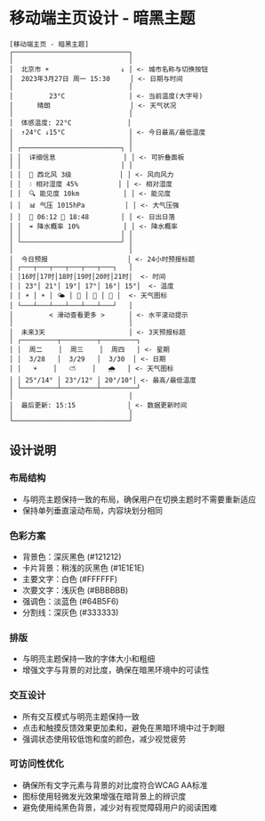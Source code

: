 # 移动端主页设计 - 暗黑主题

```
[移动端主页 - 暗黑主题]
┌─────────────────────────────┐
│                             │
│  北京市 ☀️                  ↓ │ <- 城市名称与切换按钮
│  2023年3月27日 周一 15:30     │ <- 日期与时间
│                             │
│         23°C                │ <- 当前温度(大字号)
│      晴朗                    │ <- 天气状况
│                             │
│  体感温度: 22°C              │
│  ↑24°C ↓15°C                │ <- 今日最高/最低温度
│                             │
│ ┌─────────────────────────┐ │
│ │  详细信息                 │ │ <- 可折叠面板
│ │                         │ │
│ │  💨 西北风 3级            │ │ <- 风向风力
│ │  💧 相对湿度 45%          │ │ <- 相对湿度
│ │  🔍 能见度 10km           │ │ <- 能见度  
│ │  📊 气压 1015hPa          │ │ <- 大气压强
│ │  🌅 06:12 🌇 18:48        │ │ <- 日出日落
│ │  ☔ 降水概率 10%           │ │ <- 降水概率
│ │                         │ │
│ └─────────────────────────┘ │
│                             │
│  今日预报                    │ <- 24小时预报标题
│ ┌───┬───┬───┬───┬───┬───┐   │
│ │16时│17时│18时│19时│20时│21时│  <- 时间
│ │ 23°│ 21°│ 19°│ 17°│ 16°│ 15°│  <- 温度
│ │ ☀️ │ ☀️ │ 🌤️ │ 🌙 │ 🌙 │ 🌙 │  <- 天气图标
│ └───┴───┴───┴───┴───┴───┘   │
│         < 滑动查看更多 >      │ <- 水平滚动提示
│                             │
│  未来3天                     │ <- 3天预报标题
│ ┌─────────┬─────────┬─────────┐
│ │  周二    │  周三    │  周四   │ <- 星期
│ │  3/28   │  3/29   │  3/30  │ <- 日期
│ │   ☀️    │   ⛅    │   🌧️   │ <- 天气图标
│ │ 25°/14° │ 23°/12° │ 20°/10°│ <- 最高/最低温度
│ └─────────┴─────────┴─────────┘
│                             │
│  最后更新: 15:15             │ <- 数据更新时间
│                             │
└─────────────────────────────┘
```

## 设计说明

### 布局结构
- 与明亮主题保持一致的布局，确保用户在切换主题时不需要重新适应
- 保持单列垂直滚动布局，内容块划分相同

### 色彩方案
- 背景色：深灰黑色 (#121212)
- 卡片背景：稍浅的灰黑色 (#1E1E1E)
- 主要文字：白色 (#FFFFFF)
- 次要文字：浅灰色 (#BBBBBB)
- 强调色：淡蓝色 (#64B5F6)
- 分割线：深灰色 (#333333)

### 排版
- 与明亮主题保持一致的字体大小和粗细
- 增强文字与背景的对比度，确保在暗黑环境中的可读性

### 交互设计
- 所有交互模式与明亮主题保持一致
- 点击和触摸反馈效果更加柔和，避免在黑暗环境中过于刺眼
- 强调状态使用较低饱和度的颜色，减少视觉疲劳

### 可访问性优化
- 确保所有文字元素与背景的对比度符合WCAG AA标准
- 图标使用轻微发光效果增强在暗背景上的辨识度
- 避免使用纯黑色背景，减少对有视觉障碍用户的阅读困难 
